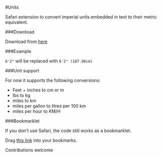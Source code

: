 #Units

Safari extension to convert imperial units embedded in text to their metric equivalent.

###Download

Download from [here](https://github.com/mirosval/Units-Safari-Extension/blob/master/units.safariextz?raw=true)

###Example
   
`6'2"` will be replaced with `6'2" (187.96cm)`

###Unit support

For now it supports the following conversions:

* Feet + inches to cm or m
* lbs to kg
* miles to km
* miles per gallon to litres per 100 km
* miles per hour to KM/H

###Bookmarklet

If you don't use Safari, the code still works as a bookmarklet.

Drag <a href="javascript:(function()%7Bvar%20replacements%3D%5B%7Bpattern%3A%2F(%5Cd%2B)%27(%5Cd*)(%22%7C%27%27%7C)%2Fg%2Cfunc%3Afunction(b%2Ca%2Cc%2Cd%2Ce%2Cf)%7Ba%3DMath.round(100*(30.48*parseInt(a%2C10)%2B2.54*parseInt(c%2C10)))%2F100%3Breturn%20230%3Ca%3Fb%2B%22%20(%22%2BMath.round(a)%2F100%2B%22m)%22%3Ab%2B%22%20(%22%2Ba%2B%22cm)%22%7D%7D%2C%7Bpattern%3A%2F(%5Cd%2B%5C.%3F%5Cd*)%20%3Flbs%2Fig%2Cfunc%3Afunction(b%2Ca%2Cc%2Cd)%7Ba%3DMath.round(45.3592*parseFloat(a))%2F100%3Breturn%20b%2B%22%20(%22%2Ba%2B%22kg)%22%7D%7D%2C%7Bpattern%3A%2F(%5Cd%2B%5C.%3F%5Cd*)%20%3Fmiles%3F%2Fig%2Cfunc%3Afunction(b%2Ca%2Cc%2Cd)%7Ba%3DMath.round(160.934*parseFloat(a))%2F100%3Breturn%20b%2B%22%20(%22%2Ba%2B%22km)%22%7D%7D%2C%7Bpattern%3A%2F(%5Cd%2B%5C.%3F%5Cd*)%20%3Fmpg%2Fig%2Cfunc%3Afunction(b%2Ca%2Cc%2Cd)%7Ba%3DMath.round(100*%0A(235.214%2FparseFloat(a)))%2F100%3Breturn%20b%2B%22%20(%22%2Ba%2B%22L%20%2F%20100km)%22%7D%7D%2C%7Bpattern%3A%2F(%5Cd%2B%5C.%3F%5Cd*)%20%3Fmph%2Fig%2Cfunc%3Afunction(b%2Ca%2Cc%2Cd)%7Ba%3DMath.round(160.934*parseFloat(a))%2F100%3Breturn%20b%2B%22%20(%22%2Ba%2B%22km%2Fh)%22%7D%7D%5D%3Bfunction%20replacePattern(b%2Ca)%7Bif(b.nodeType%3D%3D%3DNode.TEXT_NODE)for(var%20c%3D0%2Cd%3Da.length%3Bc%3Cd%3B%2B%2Bc)b.nodeValue%3Db.nodeValue.replace(a%5Bc%5D.pattern%2Ca%5Bc%5D.func)%3Belse%20if(b.nodeType%3D%3D%3DNode.ELEMENT_NODE)for(c%3D0%2Cd%3Db.childNodes.length%3Bc%3Cd%3B%2B%2Bc)replacePattern(b.childNodes%5Bc%5D%2Ca)%7DreplacePattern(document.body%2Creplacements)%3B%7D())%3B%0A">this link</a> into your bookmarks.

Contributions welcome
